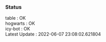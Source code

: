 ### Status


table : OK  
hogwarts : OK  
icy-bot : OK  
Latest Update : 2022-06-07 23:08:02.621804
